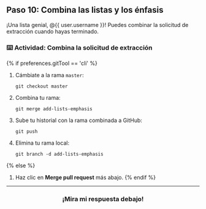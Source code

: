 ## Paso 10: Combina las listas y los énfasis

¡Una lista genial, @{{ user.username }}! Puedes combinar la solicitud de extracción cuando hayas terminado.

### :keyboard: Actividad: Combina la solicitud de extracción

{% if preferences.gitTool == 'cli' %}
1. Cámbiate a la rama `master`:
    ```shell
    git checkout master
    ```
2. Combina tu rama:
    ```shell
    git merge add-lists-emphasis
    ```
3. Sube tu historial con la rama combinada a GitHub:
    ```shell
    git push
    ```
4. Elimina tu rama local:
    ```shell
    git branch -d add-lists-emphasis
    ```
{% else %}
1. Haz clic en **Merge pull request** más abajo.
{% endif %}

<hr>
<h3 align="center">¡Mira mi respuesta debajo!</h3>
